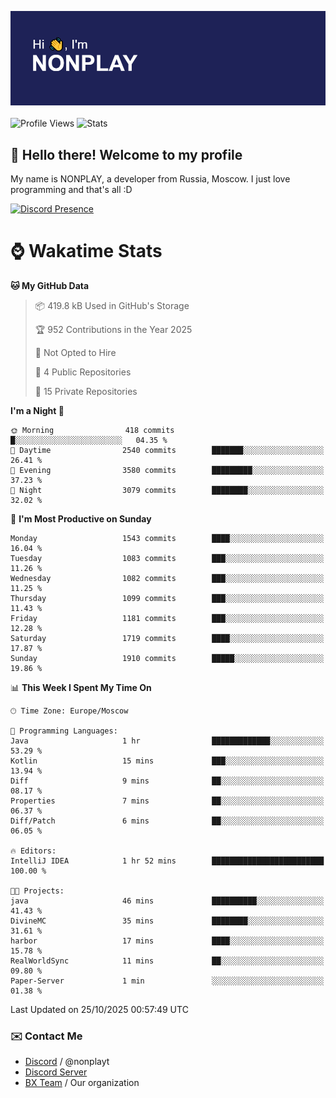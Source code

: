 ![Discord Presence](./header.png)
<br></br>
![Profile Views](https://komarev.com/ghpvc/?username=NONPLAYT&color=blue&style=for-the-badge)
![Stats](https://img.shields.io/badge/0%25-OPTIMIZED-orange?style=for-the-badge)


## :wave: Hello there! Welcome to my profile

My name is NONPLAY, a developer from Russia, Moscow. I just love programming and that's all :D

[![Discord Presence](https://lanyard.cnrad.dev/api/597087584090587177?showDisplayName=true)](https://discord.com/users/597087584090587177) 

# ⌚ Wakatime Stats

<!--START_SECTION:waka-->
**🐱 My GitHub Data** 

> 📦 419.8 kB Used in GitHub's Storage 
 > 
> 🏆 952 Contributions in the Year 2025
 > 
> 🚫 Not Opted to Hire
 > 
> 📜 4 Public Repositories 
 > 
> 🔑 15 Private Repositories 
 > 
**I'm a Night 🦉** 

```text
🌞 Morning                418 commits         █░░░░░░░░░░░░░░░░░░░░░░░░   04.35 % 
🌆 Daytime                2540 commits        ███████░░░░░░░░░░░░░░░░░░   26.41 % 
🌃 Evening                3580 commits        █████████░░░░░░░░░░░░░░░░   37.23 % 
🌙 Night                  3079 commits        ████████░░░░░░░░░░░░░░░░░   32.02 % 
```
📅 **I'm Most Productive on Sunday** 

```text
Monday                   1543 commits        ████░░░░░░░░░░░░░░░░░░░░░   16.04 % 
Tuesday                  1083 commits        ███░░░░░░░░░░░░░░░░░░░░░░   11.26 % 
Wednesday                1082 commits        ███░░░░░░░░░░░░░░░░░░░░░░   11.25 % 
Thursday                 1099 commits        ███░░░░░░░░░░░░░░░░░░░░░░   11.43 % 
Friday                   1181 commits        ███░░░░░░░░░░░░░░░░░░░░░░   12.28 % 
Saturday                 1719 commits        ████░░░░░░░░░░░░░░░░░░░░░   17.87 % 
Sunday                   1910 commits        █████░░░░░░░░░░░░░░░░░░░░   19.86 % 
```


📊 **This Week I Spent My Time On** 

```text
🕑︎ Time Zone: Europe/Moscow

💬 Programming Languages: 
Java                     1 hr                █████████████░░░░░░░░░░░░   53.29 % 
Kotlin                   15 mins             ███░░░░░░░░░░░░░░░░░░░░░░   13.94 % 
Diff                     9 mins              ██░░░░░░░░░░░░░░░░░░░░░░░   08.17 % 
Properties               7 mins              ██░░░░░░░░░░░░░░░░░░░░░░░   06.37 % 
Diff/Patch               6 mins              ██░░░░░░░░░░░░░░░░░░░░░░░   06.05 % 

🔥 Editors: 
IntelliJ IDEA            1 hr 52 mins        █████████████████████████   100.00 % 

🐱‍💻 Projects: 
java                     46 mins             ██████████░░░░░░░░░░░░░░░   41.43 % 
DivineMC                 35 mins             ████████░░░░░░░░░░░░░░░░░   31.61 % 
harbor                   17 mins             ████░░░░░░░░░░░░░░░░░░░░░   15.78 % 
RealWorldSync            11 mins             ██░░░░░░░░░░░░░░░░░░░░░░░   09.80 % 
Paper-Server             1 min               ░░░░░░░░░░░░░░░░░░░░░░░░░   01.38 % 
```


 Last Updated on 25/10/2025 00:57:49 UTC
<!--END_SECTION:waka-->

### ✉️ Contact Me

- [Discord](https://discord.com/users/597087584090587177) / @nonplayt
- [Discord Server](https://discord.gg/qNyybSSPm5)
- [BX Team](https://github.com/BX-Team) / Our organization
